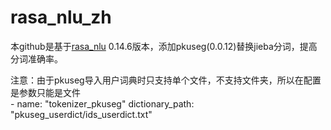 # rasa_nlu_zh
本github是基于[rasa_nlu](https://github.com/RasaHQ/rasa_nlu/tree/master) 0.14.6版本，添加pkuseg(0.0.12)替换jieba分词，提高分词准确率。  

注意：由于pkuseg导入用户词典时只支持单个文件，不支持文件夹，所以在配置是参数只能是文件  
	- name: "tokenizer_pkuseg"
  	dictionary_path: "pkuseg_userdict/ids_userdict.txt"
